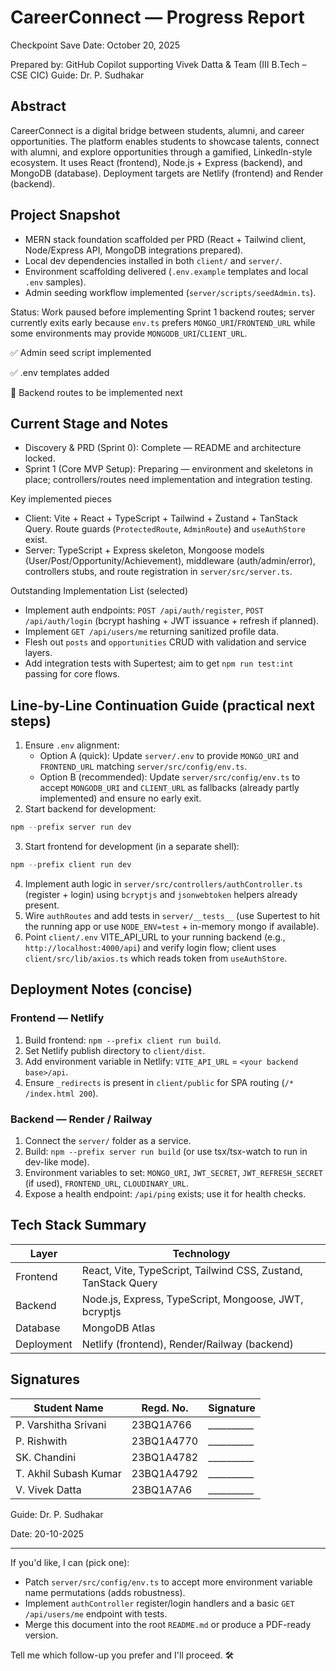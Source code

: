 # CareerConnect — Progress Report
Checkpoint Save Date: October 20, 2025

Prepared by: GitHub Copilot supporting Vivek Datta & Team (III B.Tech – CSE CIC)
Guide: Dr. P. Sudhakar

## Abstract
CareerConnect is a digital bridge between students, alumni, and career opportunities. The platform enables students to showcase talents, connect with alumni, and explore opportunities through a gamified, LinkedIn-style ecosystem. It uses React (frontend), Node.js + Express (backend), and MongoDB (database). Deployment targets are Netlify (frontend) and Render (backend).

## Project Snapshot
- MERN stack foundation scaffolded per PRD (React + Tailwind client, Node/Express API, MongoDB integrations prepared).
- Local dev dependencies installed in both `client/` and `server/`.
- Environment scaffolding delivered (`.env.example` templates and local `.env` samples).
- Admin seeding workflow implemented (`server/scripts/seedAdmin.ts`).

Status: Work paused before implementing Sprint 1 backend routes; server currently exits early because `env.ts` prefers `MONGO_URI`/`FRONTEND_URL` while some environments may provide `MONGODB_URI`/`CLIENT_URL`.

✅ Admin seed script implemented

✅ .env templates added

🚧 Backend routes to be implemented next

## Current Stage and Notes

- Discovery & PRD (Sprint 0): Complete — README and architecture locked.
- Sprint 1 (Core MVP Setup): Preparing — environment and skeletons in place; controllers/routes need implementation and integration testing.

Key implemented pieces
- Client: Vite + React + TypeScript + Tailwind + Zustand + TanStack Query. Route guards (`ProtectedRoute`, `AdminRoute`) and `useAuthStore` exist.
- Server: TypeScript + Express skeleton, Mongoose models (User/Post/Opportunity/Achievement), middleware (auth/admin/error), controllers stubs, and route registration in `server/src/server.ts`.

Outstanding Implementation List (selected)
- Implement auth endpoints: `POST /api/auth/register`, `POST /api/auth/login` (bcrypt hashing + JWT issuance + refresh if planned).
- Implement `GET /api/users/me` returning sanitized profile data.
- Flesh out `posts` and `opportunities` CRUD with validation and service layers.
- Add integration tests with Supertest; aim to get `npm run test:int` passing for core flows.

## Line-by-Line Continuation Guide (practical next steps)
1. Ensure `.env` alignment:
   - Option A (quick): Update `server/.env` to provide `MONGO_URI` and `FRONTEND_URL` matching `server/src/config/env.ts`.
   - Option B (recommended): Update `server/src/config/env.ts` to accept `MONGODB_URI` and `CLIENT_URL` as fallbacks (already partly implemented) and ensure no early exit.
2. Start backend for development:
```powershell
npm --prefix server run dev
```
3. Start frontend for development (in a separate shell):
```powershell
npm --prefix client run dev
```
4. Implement auth logic in `server/src/controllers/authController.ts` (register + login) using `bcryptjs` and `jsonwebtoken` helpers already present.
5. Wire `authRoutes` and add tests in `server/__tests__` (use Supertest to hit the running app or use `NODE_ENV=test` + in-memory mongo if available).
6. Point `client/.env` VITE_API_URL to your running backend (e.g., `http://localhost:4000/api`) and verify login flow; client uses `client/src/lib/axios.ts` which reads token from `useAuthStore`.

## Deployment Notes (concise)

### Frontend — Netlify
1. Build frontend: `npm --prefix client run build`.
2. Set Netlify publish directory to `client/dist`.
3. Add environment variable in Netlify: `VITE_API_URL` = `<your backend base>/api`.
4. Ensure `_redirects` is present in `client/public` for SPA routing (`/* /index.html 200`).

### Backend — Render / Railway
1. Connect the `server/` folder as a service.
2. Build: `npm --prefix server run build` (or use tsx/tsx-watch to run in dev-like mode).
3. Environment variables to set: `MONGO_URI`, `JWT_SECRET`, `JWT_REFRESH_SECRET` (if used), `FRONTEND_URL`, `CLOUDINARY_URL`.
4. Expose a health endpoint: `/api/ping` exists; use it for health checks.

## Tech Stack Summary
| Layer | Technology |
|---|---|
| Frontend | React, Vite, TypeScript, Tailwind CSS, Zustand, TanStack Query |
| Backend | Node.js, Express, TypeScript, Mongoose, JWT, bcryptjs |
| Database | MongoDB Atlas |
| Deployment | Netlify (frontend), Render/Railway (backend) |

## Signatures

| Student Name | Regd. No. | Signature |
|---|---|---|
| P. Varshitha Srivani | 23BQ1A766 | __________ |
| P. Rishwith | 23BQ1A4770 | __________ |
| SK. Chandini | 23BQ1A4782 | __________ |
| T. Akhil Subash Kumar | 23BQ1A4792 | __________ |
| V. Vivek Datta | 23BQ1A7A6 | __________ |

Guide: Dr. P. Sudhakar

Date: 20-10-2025

---

If you'd like, I can (pick one):
- Patch `server/src/config/env.ts` to accept more environment variable name permutations (adds robustness).
- Implement `authController` register/login handlers and a basic `GET /api/users/me` endpoint with tests.
- Merge this document into the root `README.md` or produce a PDF-ready version.

Tell me which follow-up you prefer and I'll proceed. 🛠️
